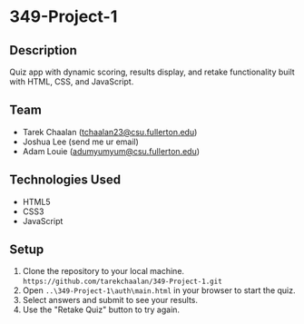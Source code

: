 # 349-Project-1

## Description

Quiz app with dynamic scoring, results display, and retake functionality built with HTML, CSS, and JavaScript.

## Team 
- Tarek Chaalan (tchaalan23@csu.fullerton.edu)
- Joshua Lee (send me ur email)
- Adam Louie (adumyumyum@csu.fullerton.edu)

## Technologies Used

- HTML5
- CSS3
- JavaScript

## Setup

1. Clone the repository to your local machine.
 `https://github.com/tarekchaalan/349-Project-1.git`
2. Open `..\349-Project-1\auth\main.html` in your browser to start the quiz.
3. Select answers and submit to see your results.
4. Use the "Retake Quiz" button to try again.
